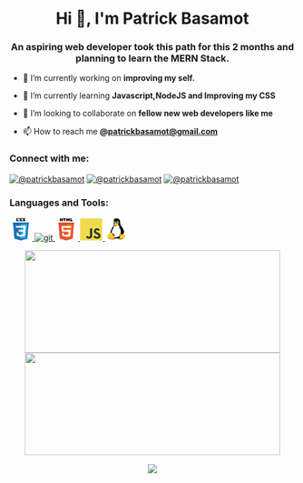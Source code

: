 <h1 align="center">Hi 👋, I'm Patrick Basamot</h1>
<h3 align="center">An aspiring web developer took this path for this 2 months and planning to learn the MERN Stack.</h3>

- 🔭 I’m currently working on **improving my self.**

- 🌱 I’m currently learning **Javascript,NodeJS and Improving my CSS**

- 👯 I’m looking to collaborate on **fellow new web developers like me**

- 📫 How to reach me **@patrickbasamot@gmail.com**

<h3 align="left">Connect with me:</h3>
<p align="left">
<a href="https://twitter.com/@patrickbasamot" target="blank"><img align="center" src="https://raw.githubusercontent.com/rahuldkjain/github-profile-readme-generator/master/src/images/icons/Social/twitter.svg" alt="@patrickbasamot" height="30" width="40" /></a>
<a href="https://linkedin.com/in/@patrickbasamot" target="blank"><img align="center" src="https://raw.githubusercontent.com/rahuldkjain/github-profile-readme-generator/master/src/images/icons/Social/linked-in-alt.svg" alt="@patrickbasamot" height="30" width="40" /></a>
<a href="https://fb.com/@patrickbasamot" target="blank"><img align="center" src="https://raw.githubusercontent.com/rahuldkjain/github-profile-readme-generator/master/src/images/icons/Social/facebook.svg" alt="@patrickbasamot" height="30" width="40" /></a>
</p>

<h3 align="left">Languages and Tools:</h3>
<p align="left"> <a href="https://www.w3schools.com/css/" target="_blank" rel="noreferrer"> <img src="https://raw.githubusercontent.com/devicons/devicon/master/icons/css3/css3-original-wordmark.svg" alt="css3" width="40" height="40"/> </a> <a href="https://git-scm.com/" target="_blank" rel="noreferrer"> <img src="https://www.vectorlogo.zone/logos/git-scm/git-scm-icon.svg" alt="git" width="40" height="40"/> </a> <a href="https://www.w3.org/html/" target="_blank" rel="noreferrer"> <img src="https://raw.githubusercontent.com/devicons/devicon/master/icons/html5/html5-original-wordmark.svg" alt="html5" width="40" height="40"/> </a> <a href="https://developer.mozilla.org/en-US/docs/Web/JavaScript" target="_blank" rel="noreferrer"> <img src="https://raw.githubusercontent.com/devicons/devicon/master/icons/javascript/javascript-original.svg" alt="javascript" width="40" height="40"/> </a> <a href="https://www.linux.org/" target="_blank" rel="noreferrer"> <img src="https://raw.githubusercontent.com/devicons/devicon/master/icons/linux/linux-original.svg" alt="linux" width="40" height="40"/> </a> </p>

<!---
patrickbasamot/patrickbasamot is a ✨ special ✨ repository because its `README.md` (this file) appears on your GitHub profile.
You can click the Preview link to take a look at your changes.
--->

<p align="center">
<img height="180em" width="450em" src="https://github-readme-stats.vercel.app/api?username=patrickbasamot&show_icons=true&theme=dark" align="center"/>
<img height="180em" width="450em" src="https://github-readme-stats.vercel.app/api/wakatime?username=madlife101&theme=dark" align="center"/>
 </p>
<p align="center">
  <img height="180em" src="https://github-readme-stats.vercel.app/api/top-langs/?username=patrickbasamot&layout=compact&theme=dark" align = "center"/>
</p>
